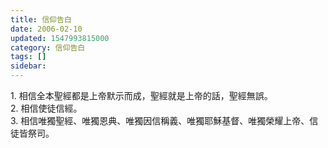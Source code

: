 ```yaml
---
title: 信仰告白
date: 2006-02-10
updated: 1547993815000
category: 信仰告白
tags: []
sidebar: 
---
```


<p>1. 相信全本聖經都是上帝默示而成，聖經就是上帝的話，聖經無誤。<br/>
2. 相信使徒信經。<br/>
3. 相信唯獨聖經、唯獨恩典、唯獨因信稱義、唯獨耶穌基督、唯獨榮耀上帝、信徒皆祭司。</p>
<p> </p>
<p><br/>
<!--more--></p>
